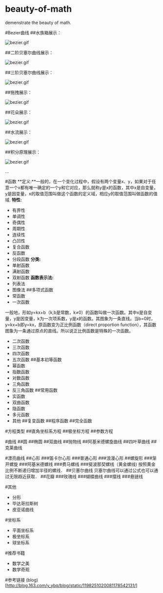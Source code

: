 # beauty-of-math

demenstrate the beauty of math.

#Bezier曲线
##水族箱展示：

![bezier.gif](https://github.com/leeowenowen/beauty-of-math/blob/master/res/bezier.gif)

##二阶贝塞尔曲线展示：

![bezier.gif](https://github.com/leeowenowen/beauty-of-math/blob/master/res/bezier_2.gif)

##三阶贝塞尔曲线展示：

![bezier.gif](https://github.com/leeowenowen/beauty-of-math/blob/master/res/bezier_3.gif)

##拖拽展示：

![bezier.gif](https://github.com/leeowenowen/beauty-of-math/blob/master/res/bezier_drag.gif)


##花朵展示：

![bezier.gif](https://github.com/leeowenowen/beauty-of-math/blob/master/res/bezier_flower.gif)


##水流展示：

![bezier.gif](https://github.com/leeowenowen/beauty-of-math/blob/master/res/bezier_water.gif)

##积分原理展示：

![bezier.gif](https://github.com/leeowenowen/beauty-of-math/blob/master/res/bezier_principle.gif)

...

#函数
**定义:**一般的，在一个变化过程中，假设有两个变量x、y，如果对于任意一个x都有唯一确定的一个y和它对应，那么就称y是x的函数，其中x是自变量，y是因变量，x的取值范围叫做这个函数的定义域，相应y的取值范围叫做函数的值域. 
**特性:**
- 有界性
- 单调性
- 奇偶性
- 周期性
- 连续性
- 凸凹性
- 复合函数
- 反函数
- 分段函数
**分类:**
- 单射函数
- 满射函数
- 双射函数
**函数表示法:**
- 列表法
- 图像法
##多项式函数
- 常函数
- 一次函数

一般地，形如y=kx+b（k,b是常数，k≠0）的函数叫做一次函数。其中x是自变量，y是因变量，k为一次项系数，y是x的函数。其图象为一条直线。当b=0时，y=kx+b即y=kx，原函数变为正比例函数（direct proportion function），其函数图象为一条通过原点的直线。所以说正比例函数是特殊的一次函数。

- 二次函数
- 三次函数
- 四次函数
- 五次函数
##基本初等函数
- 幂函数
- 指数函数
- 对数函数
- 三角函数
- 反三角函数
##常用函数
- 实函数
- 双曲函数
- 隐函数
- 多元函数
- 其他
##复变函数
##程序函数
##完全函数

#方程类型
##直角坐标系方程
##极坐标方程
##参数方程


#曲线
##圆
##椭圆
##双曲线
##抛物线
##阿基米德螺旋曲线
##四叶草曲线
##克莱曲线


#漂亮曲线
##心形
###笛卡尔心形
###普通心形
###浪漫心形
##螺旋形
###渐开螺旋
###阿基米德螺线
###费马螺线
###斐波那契螺线（黄金螺线)
按照黄金比例不断递归增加半径的螺线．
##贝塞尔曲线
贝塞尔曲线可以通过公式也可以通过无限趋近获取．
##花瓣
###玫瑰线
###蝴蝶曲线
###摆线
###悬链线





#其他
- 分形
- 毕达哥拉斯树
- 皮亚诺曲线


#坐标系
- 平面坐标系
- 极坐标系
- 球坐标系


#推荐书籍
- 数学之美
- 数学奇观


#参考链接
(blog)[http://blog.163.com/y_ybq/blog/static/1198251020081178542131/]
